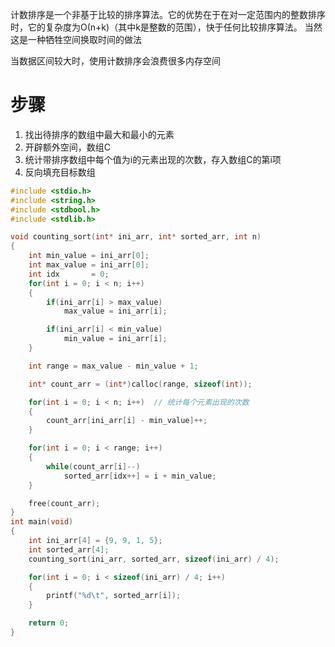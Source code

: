 计数排序是一个非基于比较的排序算法。它的优势在于在对一定范围内的整数排序时，它的复杂度为Ο(n+k)（其中k是整数的范围），快于任何比较排序算法。 当然这是一种牺牲空间换取时间的做法

当数据区间较大时，使用计数排序会浪费很多内存空间

# 步骤
1. 找出待排序的数组中最大和最小的元素
2. 开辟额外空间，数组C
3. 统计带排序数组中每个值为i的元素出现的次数，存入数组C的第i项
4. 反向填充目标数组
```c
#include <stdio.h>
#include <string.h>
#include <stdbool.h>
#include <stdlib.h>

void counting_sort(int* ini_arr, int* sorted_arr, int n)
{
    int min_value = ini_arr[0];
    int max_value = ini_arr[0];
    int idx       = 0;
    for(int i = 0; i < n; i++)
    {
        if(ini_arr[i] > max_value)
            max_value = ini_arr[i];

        if(ini_arr[i] < min_value)
            min_value = ini_arr[i];
    }

    int range = max_value - min_value + 1;

    int* count_arr = (int*)calloc(range, sizeof(int));

    for(int i = 0; i < n; i++)  // 统计每个元素出现的次数
    {
        count_arr[ini_arr[i] - min_value]++;
    }

    for(int i = 0; i < range; i++)
    {
        while(count_arr[i]--)
            sorted_arr[idx++] = i + min_value;
    }

    free(count_arr);
}
int main(void)
{
    int ini_arr[4] = {9, 9, 1, 5};
    int sorted_arr[4];
    counting_sort(ini_arr, sorted_arr, sizeof(ini_arr) / 4);

    for(int i = 0; i < sizeof(ini_arr) / 4; i++)
    {
        printf("%d\t", sorted_arr[i]);
    }

    return 0;
}

```